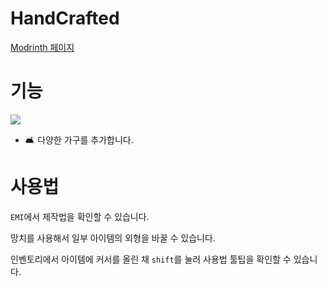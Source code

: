 # HandCrafted

[Modrinth 페이지](https://modrinth.com/mod/handcrafted)

# 기능
![](https://cdn.modrinth.com/data/pJmCFF0p/images/64929678ab4399804429a66a6d1007b654416e5e.png)
* :couch_and_lamp: 다양한 가구를 추가합니다.

# 사용법
`EMI`에서 제작법을 확인할 수 있습니다.

망치를 사용해서 일부 아이템의 외형을 바꿀 수 있습니다.

인벤토리에서 아이템에 커서를 올린 채 `shift`를 눌러 사용법 툴팁을 확인할 수 있습니다.
